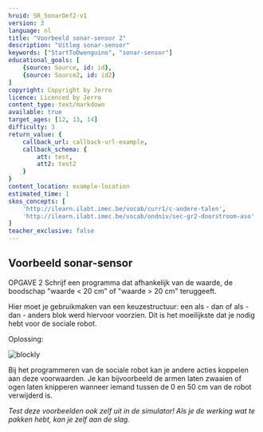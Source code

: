 ```yaml
---
hruid: SR_SonarOef2-v1
version: 3
language: nl
title: "Voorbeeld sonar-sensor 2"
description: "Uitleg sonar-sensor"
keywords: ["StartToDwenguino", "sonar-sensor"]
educational_goals: [
    {source: Source, id: id}, 
    {source: Source2, id: id2}
]
copyright: Copyright by Jerro
licence: Licenced by Jerro
content_type: text/markdown
available: true
target_ages: [12, 13, 14]
difficulty: 3
return_value: {
    callback_url: callback-url-example,
    callback_schema: {
        att: test,
        att2: test2
    }
}
content_location: example-location
estimated_time: 1
skos_concepts: [
    'http://ilearn.ilabt.imec.be/vocab/curr1/c-andere-talen', 
    'http://ilearn.ilabt.imec.be/vocab/ondniv/sec-gr2-doorstroom-aso'
]
teacher_exclusive: false
---
```


## Voorbeeld sonar-sensor
OPGAVE 2
Schrijf een programma dat afhankelijk van de waarde, de boodschap "waarde < 20 cm" of "waarde > 20 cm" teruggeeft.

Hier moet je gebruikmaken van een keuzestructuur: een als - dan of als - dan - anders blok werd hiervoor voorzien. Dit is het moeilijkste dat je nodig hebt voor de sociale robot.

Oplossing:

![blockly](@learning-object/SRM_Sonar2-v1/nl/3)

Bij het programmeren van de sociale robot kan je andere acties koppelen aan deze voorwaarden. Je kan bijvoorbeeld de armen laten zwaaien of ogen laten knipperen wanneer iemand tussen de 0 en 50 cm van de robot verwijderd is.

*Test deze voorbeelden ook zelf uit in de simulator! Als je de werking wat te pakken hebt, kan je zelf aan de slag.*